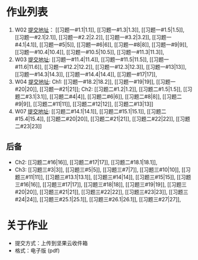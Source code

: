 # 作业列表
1. W02 [提交地址](https://send2me.cn/ZZ9k6SA3/SBuL_R3RB-Flew)： [[习题一#1.1|1.1]], [[习题一#1.3|1.3]], [[习题一#1.5|1.5]], [[习题一#2.1|2.1]], [[习题一#2.2|2.2]], [[习题一#3.2|3.2]], [[习题一#4.1|4.1]], [[习题一#5|5]], [[习题一#6|6]], [[习题一#8|8]], [[习题一#9|9]], [[习题一#10.4|10.4]], [[习题一#10.5|10.5]], [[习题一#11.3|11.3]],
2. W03 [提交地址](https://send2me.cn/Vk3h9Koy/RfSUzF77ocL28A):  [[习题一#11.4|11.4]], [[习题一#11.5|11.5]], [[习题一#11.6|11.6]], [[习题一#12.2|12.2]], [[习题一#12.3|12.3]], [[习题一#13|13]], [[习题一#14.3|14.3]], [[习题一#14.4|14.4]], [[习题一#17|17]],
3. W04 [提交地址](https://send2me.cn/zQ-Z7Sd2/ThKzFdNlTob-Gg): Ch1: [[习题一#18.2|18.2]], [[习题一#19|19]], [[习题一#20|20]], [[习题一#21|21]]; Ch2: [[习题二#1.2|1.2]], [[习题二#1.5|1.5]], [[习题二#3.1|3.1]], [[习题二#4|4]], [[习题二#6|6]], [[习题二#8|8]], [[习题二#9|9]], [[习题二#11|11]], [[习题二#12|12]], [[习题二#13|13]]
4. W07 [提交地址](https://send2me.cn/hOmVZes5/QNWmE_nHsQZ4Hg): [[习题二#14.1|14.1]], [[习题二#15.1|15.1]], [[习题二#15.4|15.4]], [[习题二#20|20]], [[习题二#21|21]], [[习题二#22|22]], [[习题二#23|23]]
## 后备
- Ch2:   [[习题二#16|16]], [[习题二#17|17]], [[习题二#18.1|18.1]], 
- Ch3: [[习题三#3|3]], [[习题三#5|5]], [[习题三#7|7]], [[习题三#10|10]], [[习题三#11|11]], [[习题三#13.1|13.1]], [[习题三#14|14]], [[习题三#15|15]], [[习题三#16|16]], [[习题三#17|17]], [[习题三#18|18]], [[习题三#19|19]], [[习题三#20|20]], [[习题三#21|21]], [[习题三#22|22]], [[习题三#23|23]], [[习题三#24|24]], [[习题三#25.1|25.1]], [[习题三#26.1|26.1]], [[习题三#27|27]],

# 关于作业
- 提交方式：上传到坚果云收件箱
- 格式：电子版 (pdf)